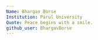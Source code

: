 ```yaml
---
Name: Bhargav Borse
Institution: Parul University
Quote: Peace begins with a smile.
github_user: BhargavBorse
---
```

